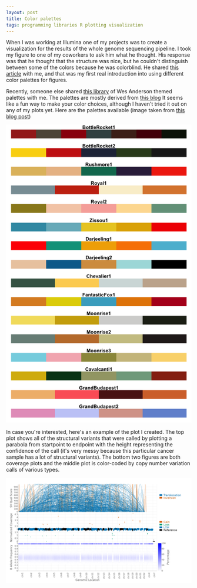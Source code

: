 ```yaml
---
layout: post
title: Color palettes
tags: programming libraries R plotting visualization
---
```


When I was working at Illumina one of my projects was to create a visualization for the results of the whole genome sequencing pipeline. I took my figure to one of my coworkers to ask him what he thought. His response was that he thought that the structure was nice, but he couldn't distinguish between some of the colors because he was colorblind. He shared [this article](https://www.nature.com/articles/nmeth.1618) with me, and that was my first real introduction into using different color palettes for figures.

Recently, someone else shared [this library](https://github.com/karthik/wesanderson) of Wes Anderson themed palettes with me. The palettes are mostly derived from [this blog](https://wesandersonpalettes.tumblr.com/) It seems like a fun way to make your color choices, although I haven't tried it out on any of my plots yet. Here are the palettes available (image taken from [this blog post](https://www.datanovia.com/en/blog/top-r-color-palettes-to-know-for-great-data-visualization/))

![Wes Anderson Palettes](/images/color-palettes/029-r-color-palettes-wes-anderson-color-palettes-r-1.png)

In case you're interested, here's an example of the plot I created. The top plot shows all of the structural variants that were called by plotting a parabola from startpoint to endpoint with the height representing the confidence of the call (it's very messy because this particular cancer sample has a lot of structural variants). The bottom two figures are both coverage plots and the middle plot is color-coded by copy number variation calls of various types. 

![SV and CNV plot](/images/color-palettes/NA12892-Rep03-combined_S1.summary.png)